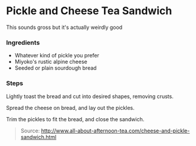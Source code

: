 Pickle and Cheese Tea Sandwich
==============================
This sounds gross but it's actually weirdly good

### Ingredients
- Whatever kind of pickle you prefer
- Miyoko's rustic alpine cheese
- Seeded or plain sourdough bread

### Steps
Lightly toast the bread and cut into desired shapes, removing crusts.

Spread the cheese on bread, and lay out the pickles.

Trim the pickles to fit the bread, and close the sandwich.

> Source: http://www.all-about-afternoon-tea.com/cheese-and-pickle-sandwich.html
